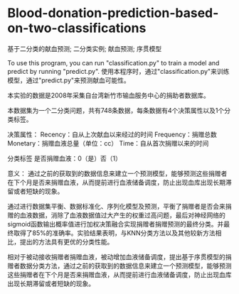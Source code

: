 # Blood-donation-prediction-based-on-two-classifications
基于二分类的献血预测; 二分类实例; 献血预测; 序贯模型

To use this program, you can run "classification.py" to train a model and predict by running "predict.py".
使用本程序时，通过"classification.py"来训练模型，通过"predict.py"来预测献血可能性。

本实验的数据是2008年采集自台湾新竹市输血服务中心的捐助者数据库。

本数据集为一个二分类问题，共有748条数据，每条数据有4个决策属性以及1个分类标签。

决策属性：
  Recency：自从上次献血以来经过的时间
  Frequency：捐赠总数
  Monetary：捐赠血液总量（单位：cc）
  Time：自从首次捐赠以来的时间
  
分类标签
  是否捐赠血液：0（是）否（1）

意义：
  通过之前的获取到的数据信息来建立一个预测模型，能够预测这些捐赠者在下个月是否来捐赠血液，从而提前进行血液储备调度，防止出现血库出现长期滞留或者短缺的现象。

通过进行数据集平衡、数据标准化、序列化模型及预测，平衡了捐赠者是否会来捐赠的血液数据，消除了血液数据值过大产生的权重过高问题，最后对神经网络的sigmoid函数输出概率值进行加权决策融合实现捐赠者捐赠预测的最终分类。并最终取得了85%的准确率。实验结果表明，与KNN分类方法以及其他较新方法相比，提出的方法具有更优的分类性能。

相对于被动接收捐赠者捐赠血液，被动增加血液储备调度，提出基于序贯模型的捐赠者数据分类方法，通过之前的获取到的数据信息来建立一个预测模型，能够预测这些捐赠者在下个月是否来捐赠血液，从而提前进行血液储备调度，防止出现血库出现长期滞留或者短缺的现象。
